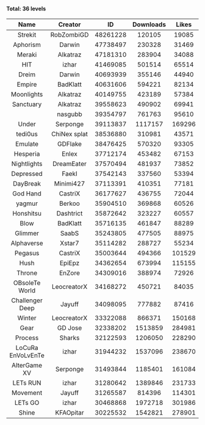 #### Total: 36 levels

| Name | Creator | ID | Downloads | Likes |
|:---:|:---:|:---:|:---:|:---:|
| Strekit | RobZombiGD | 48261228 | 120105 | 19085
| Aphorism | Darwin | 47738497 | 230328 | 31469
| Meraki | Alkatraz | 47181310 | 283904 | 34088
| HIT | izhar | 41469085 | 501514 | 65514
| Dreim | Darwin | 40693939 | 355146 | 44940
| Empire | BadKlatt | 40631606 | 594221 | 82134
| Moonlights | Alkatraz | 40149755 | 423189 | 57384
| Sanctuary | Alkatraz | 39558623 | 490902 | 69941
|   | nasgubb | 39354797 | 761763 | 95610
| Under | Serponge | 39113837 | 1117157 | 169296
| tedi0us | ChiNex splat | 38536880 | 310981 | 43571
| Emulate | GDFlake | 38476425 | 570320 | 93305
| Hesperia | Enlex | 37712174 | 453482 | 67153
| Nightlights | DreamEater | 37570494 | 481937 | 73852
| Depressed | FaekI | 37542143 | 337560 | 53394
| DayBreak | Minimi427 | 37113391 | 410351 | 77181
| God Hand | CastriX | 36177627 | 436755 | 72044
| yagmur | Berkoo | 35904510 | 369868 | 60526
| Honshitsu | Dashtrict | 35872642 | 323227 | 60557
| Blow | BadKlatt | 35716135 | 461847 | 88289
| Glimmer | SaabS | 35243805 | 477505 | 88975
| Alphaverse | Xstar7 | 35114282 | 288727 | 55234
| Pegasus | CastriX | 35003644 | 494366 | 101529
| Hush | EpiEpz | 34362654 | 673994 | 115155
| Throne | EnZore | 34309016 | 388974 | 72926
| OBsoleTe World | LeocreatorX | 34168272 | 450721 | 84035
| Challenger Deep | Jayuff | 34098095 | 777882 | 87416
| Winter | LeocreatorX | 33322088 | 866371 | 150168
| Gear | GD Jose | 32338202 | 1513859 | 284981
| Process | Sharks | 32122593 | 1206050 | 228290
| LoCuRa EnVoLvEnTe | izhar | 31944232 | 1537096 | 238670
| AlterGame XV | Serponge | 31493844 | 1185401 | 161084
| LETs  RUN | izhar | 31280642 | 1389846 | 231733
| Movement | Jayuff | 31265587 | 814396 | 114301
| LETs GO | izhar | 30468868 | 1972718 | 301986
| Shine | KFAOpitar | 30225532 | 1542821 | 278901
